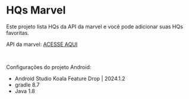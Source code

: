 <html>
<head></head>

<body>
    <h1>HQs Marvel</h1>
    <p>Este projeto lista HQs da API da marvel e você pode adicionar suas HQs favoritas.</p>
    <p>API da marvel: <a href='https://developer.marvel.com/docs#!/'>ACESSE AQUI</a></p> <br />
    <p>Configurações do projeto Android:</p>
    <ul>
        <li>Android Studio Koala Feature Drop | 2024.1.2</li>
        <li>gradle 8.7</li>
        <li>Java 1.8</li>
    </ul>

</body>
</html>